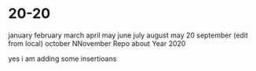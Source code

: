 # 20-20
january
february
march
april
may
june
july
august
may 20
september (edit from local)
october
NNovember
Repo about Year 2020


yes i am adding some insertioans
